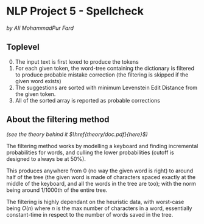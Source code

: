 # NLP Project 5 - Spellcheck
_by Ali MohammadPur Fard_

## Toplevel

0. The input text is first lexed to produce the tokens
1. For each given token, the word-tree containing the dictionary is filtered to produce probable mistake correction (the filtering is skipped if the given word exists)
2. The suggestions are sorted with minimum Levenstein Edit Distance from the given token.
3. All of the sorted array is reported as probable corrections

## About the filtering method
_(see the theory behind it $\href{theory/doc.pdf}{here}$)_

The filtering method works by modelling a keyboard and finding incremental probabilities for words, and culling the lower probabilities (cutoff is designed to always be at 50%).

This produces anywhere from 0 (no way the given word is right) to around half of the tree (the given word is made of characters spaced exactly at the middle of the keyboard, and all the words in the tree are too); with the norm being around 1/1000th of the entire tree.

The filtering is highly dependant on the heuristic data, with worst-case being $O(n)$ where $n$ is the max number of characters in a word, essentially constant-time in respect to the number of words saved in the tree.
